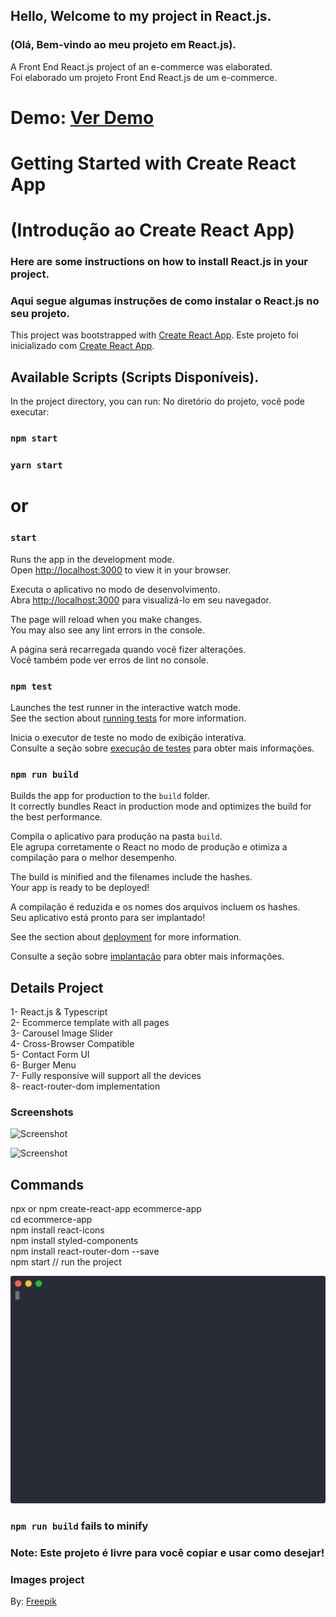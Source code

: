 ## Hello, Welcome to my project in React.js.
### (Olá, Bem-vindo ao meu projeto em React.js).
A Front End React.js project of an e-commerce was elaborated.</br>
Foi elaborado um projeto Front End React.js de um e-commerce.

# Demo: <a href="https://e-commerce-reactjs-two.vercel.app/">Ver Demo</a>

# Getting Started with Create React App
# (Introdução ao Create React App)

### Here are some instructions on how to install React.js in your project.

### Aqui segue algumas instruções de como instalar o React.js no seu projeto.

This project was bootstrapped with [Create React App](https://github.com/facebook/create-react-app).
Este projeto foi inicializado com [Create React App](https://github.com/facebook/create-react-app).

## Available Scripts (Scripts Disponíveis).
In the project directory, you can run: 
No diretório do projeto, você pode executar:

### `npm start`
### `yarn start`

# or

### `start`

Runs the app in the development mode.\
Open [http://localhost:3000](http://localhost:3000) to view it in your browser.

Executa o aplicativo no modo de desenvolvimento.\
Abra [http://localhost:3000](http://localhost:3000) para visualizá-lo em seu navegador.

The page will reload when you make changes.\
You may also see any lint errors in the console.

A página será recarregada quando você fizer alterações.\
Você também pode ver erros de lint no console.

### `npm test`

Launches the test runner in the interactive watch mode.\
See the section about [running tests](https://facebook.github.io/create-react-app/docs/running-tests) for more information.

Inicia o executor de teste no modo de exibição interativa.\
Consulte a seção sobre [execução de testes](https://facebook.github.io/create-react-app/docs/running-tests) para obter mais informações.

### `npm run build`

Builds the app for production to the `build` folder.\
It correctly bundles React in production mode and optimizes the build for the best performance.

Compila o aplicativo para produção na pasta `build`.\
Ele agrupa corretamente o React no modo de produção e otimiza a compilação para o melhor desempenho.


The build is minified and the filenames include the hashes.\
Your app is ready to be deployed!

A compilação é reduzida e os nomes dos arquivos incluem os hashes.\
Seu aplicativo está pronto para ser implantado!


See the section about [deployment](https://facebook.github.io/create-react-app/docs/deployment) for more information.

Consulte a seção sobre [implantação](https://facebook.github.io/create-react-app/docs/deployment) para obter mais informações.


## Details Project
1- React.js & Typescript</br>
2- Ecommerce template with all pages</br>
3- Carousel Image Slider</br>
4- Cross-Browser Compatible</br>
5- Contact Form UI</br>
6- Burger Menu</br>
7- Fully responsive will support all the devices</br>
8- react-router-dom implementation</br>


### Screenshots

![Screenshot](screen2.png)

<a align="center">
  <img src="screen2.png" width="350" title="Screenshot">
</a>


## Commands

npx or npm create-react-app ecommerce-app</br>
cd ecommerce-app</br>
npm install react-icons</br>
npm install styled-components</br>
npm install react-router-dom --save</br>
npm start // run the project</br>

![Screenshot](tuto.svg)


### `npm run build` fails to minify

### **Note: Este projeto é livre para você copiar e usar como desejar!**

### Images project

By: <a href="https://br.freepik.com/">Freepik</a>
